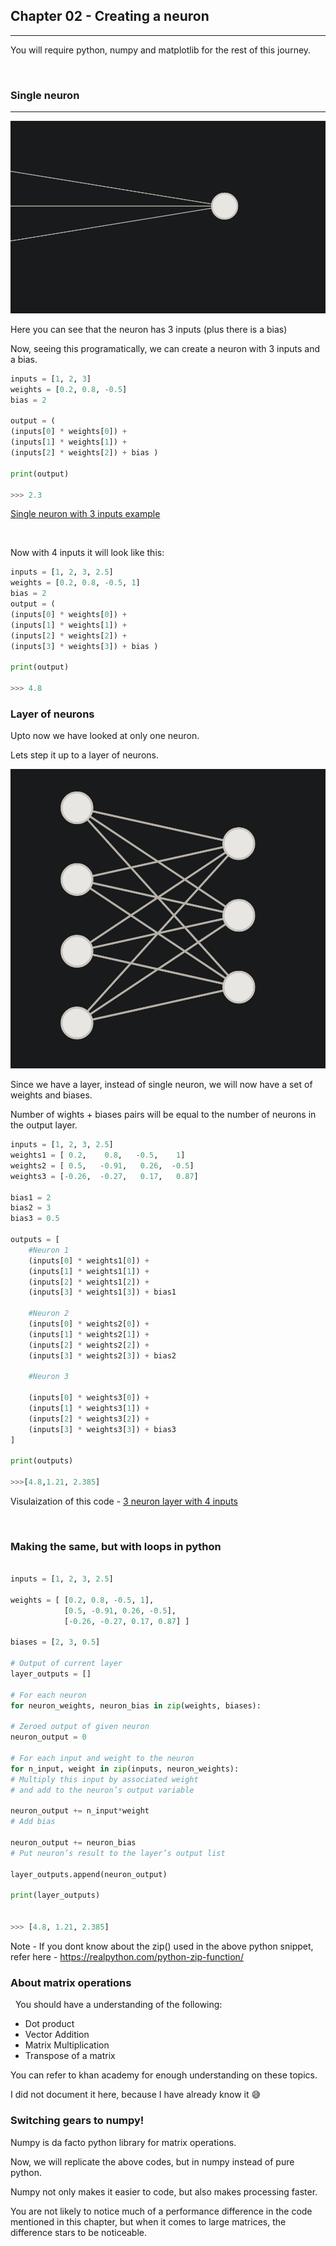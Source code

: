## Chapter 02 - Creating a neuron

---

You will require python, numpy and matplotlib for the rest of this journey.

&nbsp;

### Single neuron

---

![](assets/20220203_180008_image.png)

Here you can see that the neuron has 3 inputs (plus there is a bias)

Now, seeing this programatically, we can create a neuron with 3 inputs and a bias.

```python
inputs = [1, 2, 3]
weights = [0.2, 0.8, -0.5]
bias = 2

output = (
(inputs[0] * weights[0]) + 
(inputs[1] * weights[1]) + 
(inputs[2] * weights[2]) + bias )

print(output)

>>> 2.3
```

[Single neuron with 3 inputs example](https://nnfs.io/bkr/)

&nbsp;

Now with 4 inputs it will look like this:

```python
inputs = [1, 2, 3, 2.5]
weights = [0.2, 0.8, -0.5, 1]
bias = 2
output = (
(inputs[0] * weights[0]) +
(inputs[1] * weights[1]) +
(inputs[2] * weights[2]) +
(inputs[3] * weights[3]) + bias )

print(output)

>>> 4.8
```

### Layer of neurons

Upto now we have looked at only one neuron.

Lets step it up to a layer of neurons.

![](assets/20220203_183104_image.png)

Since we have a layer, instead of single neuron, we will now have a set of weights and biases.

Number of wights + biases pairs will be equal to the number of neurons in the output layer.

```python
inputs = [1, 2, 3, 2.5]
weights1 = [ 0.2,    0.8,   -0.5,    1]
weights2 = [ 0.5,   -0.91,   0.26,  -0.5]
weights3 = [-0.26,  -0.27,   0.17,   0.87]

bias1 = 2
bias2 = 3
bias3 = 0.5

outputs = [
    #Neuron 1
    (inputs[0] * weights1[0]) +
    (inputs[1] * weights1[1]) +
    (inputs[2] * weights1[2]) +
    (inputs[3] * weights1[3]) + bias1

    #Neuron 2
    (inputs[0] * weights2[0]) +
    (inputs[1] * weights2[1]) +
    (inputs[2] * weights2[2]) +
    (inputs[3] * weights2[3]) + bias2

    #Neuron 3

    (inputs[0] * weights3[0]) +
    (inputs[1] * weights3[1]) +
    (inputs[2] * weights3[2]) +
    (inputs[3] * weights3[3]) + bias3
]

print(outputs)

>>>[4.8,1.21, 2.385]

```

Visulaization of this code - [3 neuron layer with 4 inputs](https://nnfs.io/mxo/)

&nbsp;

### Making the same, but with loops in python

```python

inputs = [1, 2, 3, 2.5]

weights = [ [0.2, 0.8, -0.5, 1],
            [0.5, -0.91, 0.26, -0.5],
            [-0.26, -0.27, 0.17, 0.87] ]

biases = [2, 3, 0.5]

# Output of current layer
layer_outputs = []

# For each neuron
for neuron_weights, neuron_bias in zip(weights, biases):

# Zeroed output of given neuron
neuron_output = 0

# For each input and weight to the neuron
for n_input, weight in zip(inputs, neuron_weights):
# Multiply this input by associated weight
# and add to the neuron’s output variable

neuron_output += n_input*weight
# Add bias

neuron_output += neuron_bias
# Put neuron’s result to the layer’s output list

layer_outputs.append(neuron_output)

print(layer_outputs)


>>> [4.8, 1.21, 2.385]
```

Note - If you dont know about the zip() used in the above python snippet, refer here - https://realpython.com/python-zip-function/

### About matrix operations

&nbsp;
You should have a understanding of the following:



* Dot product
* Vector Addition
* Matrix Multiplication
* Transpose of a matrix

You can refer to khan academy for enough understanding on these topics.

I did not document it here, because I have already know it :sweat_smile: 

### Switching gears to numpy!

Numpy is da facto python library for matrix operations.

Now, we will replicate the above codes, but in numpy instead of pure python.

Numpy not only makes it easier to code, but also makes processing faster.

You are not likely to notice much of a performance difference in the code mentioned in this chapter, but when it comes to large matrices, the difference stars to be noticeable.


